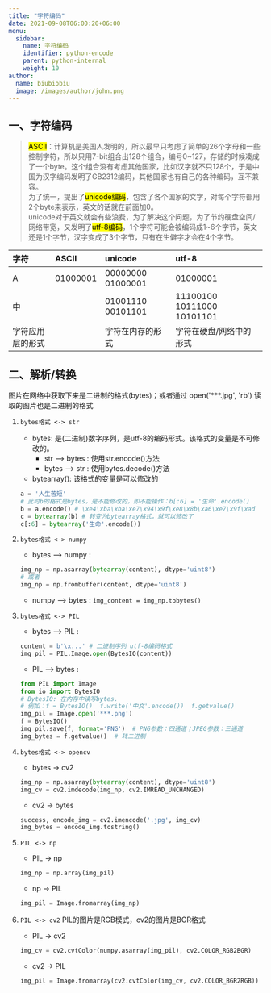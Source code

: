 ```yaml
---
title: "字符编码"
date: 2021-09-08T06:00:20+06:00
menu:
  sidebar:
    name: 字符编码
    identifier: python-encode
    parent: python-internal
    weight: 10
author:
  name: biubiobiu
  image: /images/author/john.png
---
```


## 一、字符编码

> <mark>ASCII</mark>：计算机是美国人发明的，所以最早只考虑了简单的26个字母和一些控制字符，所以只用7-bit组合出128个组合，编号0~127，存储的时候凑成了一个byte。这个组合没有考虑其他国家，比如汉字就不只128个，于是中国为汉字编码发明了GB2312编码，其他国家也有自己的各种编码，互不兼容。<br> 为了统一，提出了<mark>unicode编码</mark>，包含了各个国家的文字，对每个字符都用2个byte来表示，英文的话就在前面加0。<br>unicode对于英文就会有些浪费，为了解决这个问题，为了节约硬盘空间/ 网络带宽，又发明了<mark>utf-8编码</mark>，1个字符可能会被编码成1~6个字节，英文还是1个字节，汉字变成了3个字节，只有在生僻字才会在4个字节。

|字符|ASCII|unicode|utf-8|
|:--|:--|:--|:--|
|A|01000001|00000000 01000001|01000001|
|中||01001110 00101101|11100100 10111000 10101101|
|字符应用层的形式||字符在内存的形式|字符在硬盘/网络中的形式|


## 二、解析/转换

图片在网络中获取下来是二进制的格式(bytes)；或者通过 open('***.jpg', 'rb') 读取的图片也是二进制的格式<br>

1. `bytes格式 <-> str`<br>
    - bytes: 是(二进制)数字序列，是utf-8的编码形式。该格式的变量是不可修改的。
        - str --> bytes : 使用str.encode()方法
        - bytes --> str : 使用bytes.decode()方法 
    - bytearray(): 该格式的变量是可以修改的 
    ```python
    a = '人生苦短'
    # 此时b的格式是bytes，是不能修改的，即不能操作：b[:6] = '生命'.encode() 
    b = a.encode() # \xe4\xba\xba\xe7\x94\x9f\xe8\x8b\xa6\xe7\x9f\xad
    c = bytearray(b) # 转变为bytearray格式，就可以修改了
    c[:6] = bytearray('生命'.encode())
    ```

2. `bytes格式 <-> numpy` <br>

    - bytes --> numpy : 
    ```python
    img_np = np.asarray(bytearray(content), dtype='uint8')
    # 或者
    img_np = np.frombuffer(content, dtype='uint8')
    ```
    - numpy --> bytes : `img_content = img_np.tobytes()`

3. `bytes格式 <-> PIL`

    - bytes --> PIL : 
    ```python
    content = b'\x...' # 二进制序列 utf-8编码格式
    img_pil = PIL.Image.open(BytesIO(content))
    ```
    - PIL --> bytes :
    ```python
    from PIL import Image
    from io import BytesIO
    # BytesIO: 在内存中读写bytes. 
    # 例如：f = BytesIO()  f.write('中文'.encode())  f.getvalue()
    img_pil = Image.open('***.png')
    f = BytesIO()
    img_pil.save(f, format='PNG')  # PNG参数：四通道；JPEG参数：三通道
    img_bytes = f.getvalue()  # 转二进制  
    ```

4. `bytes格式 <-> opencv`
    - bytes -> cv2
    ```python
    img_np = np.asarray(bytearray(content), dtype='uint8')
    img_cv = cv2.imdecode(img_np, cv2.IMREAD_UNCHANGED)
    ```
    - cv2 -> bytes
    ```python
    success, encode_img = cv2.imencode('.jpg', img_cv)
    img_bytes = encode_img.tostring()
    ```


5. `PIL <-> np`
    - PIL -> np
    ```python
    img_np = np.array(img_pil)
    ```
    - np -> PIL
    ```python
    img_pil = Image.fromarray(img_np)
    ```

6. `PIL <-> cv2` PIL的图片是RGB模式，cv2的图片是BGR格式
    - PIL -> cv2
    ```python
    img_cv = cv2.cvtColor(numpy.asarray(img_pil), cv2.COLOR_RGB2BGR)
    ```
    - cv2 -> PIL
    ```python
    img_pil = Image.fromarray(cv2.cvtColor(img_cv, cv2.COLOR_BGR2RGB))
    ```

